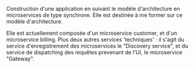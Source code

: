 Construction d'une application en suivant le modèle d'architecture en microservices de type synchrone.
Elle est destinée à me former sur ce modèle d'architecture.

Elle est actuellement composée d'un microservice customer, et d'un microservice billing.
Plus deux autres services 'techniques' : il s'agit du service d'enregistrement des microservices le "Discovery service",
et du service de dispatching des requêtes prevenant de l'UI, le microservice "Gateway".
